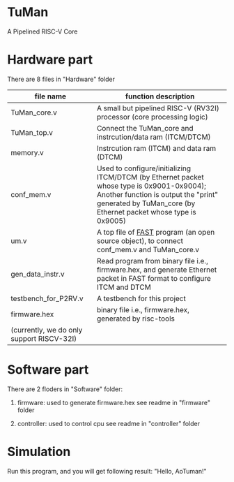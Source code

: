# TuMan
A Pipelined RISC-V Core

# Hardware part
There are 8 files in "Hardware" folder

| file name | function description |
|-----------|----------------------|
| TuMan_core.v |  A small but pipelined RISC-V (RV32I) processor (core processing logic) |
| TuMan_top.v |   Connect the TuMan_core and instrcution/data ram (ITCM/DTCM)
| memory.v |      Instrcution ram (ITCM) and data ram (DTCM) |
| conf_mem.v |    Used to configure/initializing ITCM/DTCM (by Ethernet packet whose type is 0x9001-0x9004); Another function is output the "print" generated by TuMan_core (by Ethernet packet whose type is 0x9005) |
| um.v |          A top file of [FAST](http://www.fastswitch.org/) program (an open source object), to connect conf_mem.v and TuMan_core.v |
| gen_data_instr.v |  Read program from binary file i.e., firmware.hex, and generate Ethernet packet in FAST format to configure ITCM and DTCM |
| testbench_for_P2RV.v |  A testbench for this project |
| firmware.hex |  binary file i.e., firmware.hex, generated by risc-tools
                  (currently, we do only support RISCV-32I) |

# Software part
There are 2 floders in "Software" folder: 
1) firmware: used to generate firmware.hex
see readme in "firmware" folder

2) controller: used to control cpu
see readme in "controller" folder

# Simulation
Run this program, and you will get following result:
"Hello, AoTuman!"


